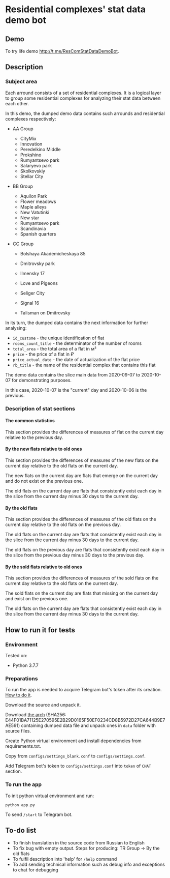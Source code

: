 # Residential complexes' stat data demo bot

## Demo

To try life demo http://t.me/ResComStatDataDemoBot.

## Description

### Subject area

Each arround consists of a set of residential complexes. It is a logical layer to group some residential complexes for analyzing their stat data between each other.

In this demo, the dumped demo data contains such arrounds and residential complexes respectively:

- AA Group
  - CityMix
  - Innovation
  - Peredelkino Middle
  - Prokshino
  - Rumyantsevo park
  - Salaryevo park
  - Skolkovskiy
  - Stellar City

- BB Group

  - Aquilon Park
  - Flower meadows
  - Maple alleys
  - New Vatutinki
  - New star
  - Rumyantsevo park
  - Scandinavia
  - Spanish quarters

- CC Group

  - Bolshaya Akademicheskaya 85

  - Dmitrovsky park

  - Ilmensky 17

  - Love and Pigeons

  - Seliger City

  - Signal 16

  - Talisman on Dmitrovsky

    

In its turn, the dumped data contains the next information for further analysing:

- `id_custome` - the unique identification of flat
- `rooms_count_title` - the determinator of the number of rooms
- `total_area` - the total area of a flat in м²
- `price` - the price of a flat in ₽
- `price_actual_date` - the date of actualization of the flat price
- `rb_title` - the name of the residential complex that contains this flat



The demo data contains the slice main data from 2020-09-07 to 2020-10-07 for demonstrating purposes.

In this case, 2020-10-07 is the "current" day and 2020-10-06 is the previous.



### Description of stat sections

#### The common statistics

This section provides the differences of measures of flat on the current day relative to the previous day.



#### By the new flats relative to old ones

This section provides the differences of measures of the new flats on the current day relative to the old flats on the current day.

The new flats on the current day are flats that emerge on the current day and do not exist on the previous one.

The old flats on the current day are flats that consistently exist each day in the slice from the current day minus 30 days to the current day.



#### By the old flats

This section provides the differences of measures of the old flats on the current day relative to the old flats on the previous day.

The old flats on the current day are flats that consistently exist each day in the slice from the current day minus 30 days to the current day.

The old flats on the previous day are flats that consistently exist each day in the slice from the previous day minus 30 days to the previous day.



#### By the sold flats relative to old ones

This section provides the differences of measures of the sold flats on the current day relative to the old flats on the current day.

The sold flats on the current day are flats that missing on the current day and exist on the previous one.

The old flats on the current day are flats that consistently exist each day in the slice from the current day minus 30 days to the current day.



## How to run it for tests

### Environment

Tested on:

- Python 3.7.7



### Preparations

To run the app is needed to acquire Telegram bot's token after its creation. [How to do it](https://core.telegram.org/bots#3-how-do-i-create-a-bot).

Download the source and unpack it.

Download [the arch](https://drive.google.com/file/d/11WESd6Oyd0Rm8j1ROTe-HFim7rYF5nRK/view?usp=sharing) (SHA256: E44F01BA71125E270595E2B29D0165F50EF0234CD8B5972D27CA644B9E7AE591) containing dumped data file and unpack ones in `data` folder with source files.

Create Python virtual environment and install dependencies from requirements.txt.

Copy from `configs/settings_blank.conf` to `configs/settings.conf`.

Add Telegram bot's token to `configs/settings.conf` into `token` of `CHAT` section.

### To run the app

To init python virtual environment and run:

```
python app.py
```

To send `/start` to Telegram bot.



## To-do list

- To finish translation in the source code from Russian to English
- To fix bug with empty output. Steps for producing: TR Group ->  By the old flats
- To fulfil description into 'help' for `/help` command
- To add sending technical information such as debug info and exceptions to chat for debugging